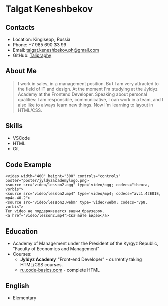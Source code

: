 # Talgat Keneshbekov


## Contacts
- Location: Kingisepp, Russia
- Phone: +7 985 690 33 99
- Email: talgat.keneshbekov.ph@gmail.com
- GitHub: [Talipraphy](https://github.com/Taligraphy)

## About Me
>I work in sales, in a management position. But I am very attracted to the field of IT and design.
At the moment I'm studying at the Jyldyz Academy at the Frontend Developer. Speaking about personal qualities: I am responsible, communicative, I can work in a team, and I also like to always learn new things. Now I'm learning to layout in HTML/CSS. 

## Skills
- VSCode
- HTML
- Git

## Code Example
```
<video width="400" height="300" controls="controls" poster="poster/jyldyzacademylogo.png>
<source src="video/lesson2.ogg" type='video/ogg; codecs="theora, vorbis">
<source src="video/lesson2.mp4" type='video/mp4; codecs="avc1.42E01E, mp4a.40.2">
<source src="video/lesson2.webm" type='video/webm; codecs="vp8, vorbis">
Тег video не поддерживается вашим браузером.
<a href="video/lesson2.mp4">Скачайте видео</a>
```

## Education 
- Academy of Management under the President of the Kyrgyz Republic, "Faculty of Economics and Management"
- Courses:
  - **Jyldyz Academy** "Front-end Developer" - currently taking HTML/CSS courses.
  - [ru.code-basics.com](https://ru.code-basics.com/languages/html) - complete HTML

## English
- Elementary
